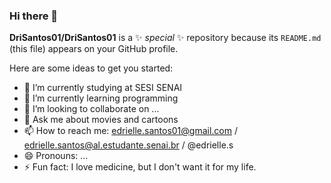 ### Hi there 👋


**DriSantos01/DriSantos01** is a ✨ _special_ ✨ repository because its `README.md` (this file) appears on your GitHub profile.

Here are some ideas to get you started:

- 🔭 I’m currently studying at SESI SENAI
- 🌱 I’m currently learning programming 
- 👯 I’m looking to collaborate on ...
- 💬 Ask me about movies and cartoons
- 📫 How to reach me: edrielle.santos01@gmail.com / edrielle.santos@al.estudante.senai.br / @edrielle.s
- 😄 Pronouns: ...
- ⚡ Fun fact: I love medicine, but I don't want it for my life.

